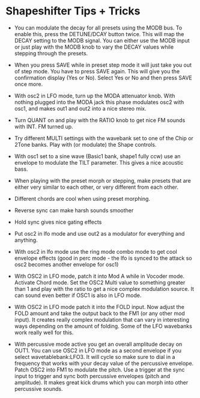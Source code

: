 Shapeshifter Tips + Tricks
==========================

- You can modulate the decay for all presets using the MODB bus. To enable this, press the DETUNE/DCAY button twice. 
  This will map the DECAY setting to the MODB signal. You can either use the MODB input or just play with the MODB 
  knob to vary the DECAY values while stepping through the presets.

- When you press SAVE while in preset step mode it will just take you out of step mode. You have to press SAVE again. 
  This will give you the confirmation display (Yes or No). Select Yes or No and then press SAVE once more.

- With osc2 in LFO mode, turn up the MODA attenuator knob. With nothing plugged into the MODA jack this phase modulates 
  osc2 with osc1, and makes out1 and out2 into a nice stereo mix. 

- Turn QUANT on and play with the RATIO knob to get nice FM sounds with INT. FM turned up. 

- Try different MULTI settings with the wavebank set to one of the Chip or 2Tone banks. 
  Play with (or modulate) the Shape controls. 

- With osc1 set to a sine wave (Basic1 bank, shape1 fully ccw) use an envelope to modulate the TILT parameter. This gives a nice acoustic bass. 

- When playing with the preset morph or stepping, make presets that are either very similar to each other, or very different from each other. 

- Different chords are cool when using preset morphing. 

- Reverse sync can make harsh sounds smoother 

- Hold sync gives nice gating effects 

- Put osc2 in lfo mode and use out2 as a modulator for everything and anything. 

- With osc2 in lfo mode use the ring mode combo mode to get cool envelope effects 
  (good in perc mode - the lfo is synced to the attack so osc2 becomes another envelope for osc1) 

- With OSC2 in LFO mode, patch it into Mod A while in Vocoder mode. Activate Chord mode. 
  Set the OSC2 Multi value to something greater than 1 and play with the ratio to get a nice complex modulation source. 
  It can sound even better if OSC1 is also in LFO mode. 

- With OSC2 in LFO mode patch it into the FOLD input. Now adjust the FOLD amount and take the output back to the FM1 (or any other mod input). 
  It creates really complex modulation that can vary in interesting ways depending on the amount of folding. 
  Some of the LFO wavebanks work really well for this. 

- With percussive mode active you get an overall amplitude decay on OUT1. You can use OSC2 in LFO mode as a second envelope if you select wavetablebank:LFO3. 
  It will cycle so make sure to dial in a frequency that works with your decay value of the percussive envelope. Patch OSC2 into FM1 to modulate the pitch. 
  Use a trigger at the sync input to trigger and sync both percussive envelopes (pitch and amplitude). 
  It makes great kick drums which you can morph into other percussive sounds.
